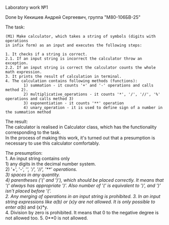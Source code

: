 Laboratory work №1                                                                                                         
                                                                                                                     
Done by Кекишев Андрей Сергеевич, группа "М80-106БВ-25"                                                                  
                                                                                                         
The task:                                             
                                                                                                 
    (M1) Make calculator, which takes a string of symbols (digits with operations
    in infix form) as an input and executes the following steps:                                                                                            
                                                                                                                                                 
    1. It checks if a string is correct.                                                                                                                           
    2.1. If an input string is incorrect the calculator throw an exception.                                                                                         
    2.2. If an input string is correct the calculator counts the whole math expression.                                                                             
    3. It prints the result of calculation in terminal.                                                                                                         
    4. The calculation contains following methods (functions):                                                                                                                                                                                                                                            
            1) summation - it counts '+' and '-' operations and calls method 2).                                                                                      
            2) multiplicative_operations - it counts '*', '/', '//', '%' operations and calls method 3)                                                               
            3) exponentiation - it counts '**' operation                                                                                                         
            4) unary_operation - it is used to define sign of a number in the summation method                                                                        
      
The result:                                                                                                                                                                                                                                              
    The calculator is realised in Calculator class, which has the functionality corresponding to the task.                                                          
    In the process of making this work, it's turned out that a presumption is necessary to
    use this calculator comfortably.                                                                                                         
                                                                                                            
The presumption:                                                                                                                                                                                                                                                  
    1. An input string contains only                                                                                                         
        1) any digits in the decimal number system.                                                                                                         
        2) '+', '-', '*', '/', '//', '**' operations.                                                                                                         
        3) spaces in any quantity.                                                                                                         
        4) parentheses ('(' and ')'), which should be placed correctly. It means that
            '(' always has appropriate ')'. Also number of '(' is equivalent to ')', and ')'
            isn't placed before '('.                                                                                                         
    2. Any merging of operations in an input string is prohibited.                                                                                                        3. In an input string expressions like a(b) or (x)y are not allowed. It is only possible to
        enter a*(b) and (x)*y.                                                                                                         
    4. Division by zero is prohibited. It means that 0 to the negative degree is not allowed too.                                                                         5. 0**0 is not allowed.                                                                                                         
   